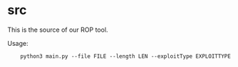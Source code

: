 # src
This is the source of our ROP tool.

Usage:
```
    python3 main.py --file FILE --length LEN --exploitType EXPLOITTYPE
```
